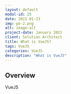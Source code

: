 ```yaml
---
layout: default
modal-id: 25
date: 2021-01-23
img: po-2.png
alt: image-alt
project-date: January 2021
client: Solution Architect
title: What is VueJS?
tags: VueJS
categories: VueJS
description: "What is VueJS"
---
```


## Overview

VueJS
